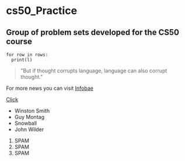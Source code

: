 # cs50_Practice
## Group of problem sets developed for the CS50 course

```
for row in rows:
  print(l)
```

> "But if thought corrupts language, language can also corrupt thought."

For more news you can visit [Infobae](https://www.infobae.com/)

[Click](https://github.com/FedericoGGM/cs50_Practice/blob/master/README.md#cs50_practice)


- Winston Smith
- Guy Montag
- Snowball
- John Wilder

1. SPAM
2. SPAM
3. SPAM
